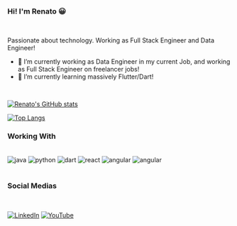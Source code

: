 ### Hi! I'm Renato 😀
<br/>

Passionate about technology. Working as Full Stack Engineer and Data Engineer!

- 🔭 I’m currently working as Data Engineer in my current Job, and working as Full Stack Engineer on freelancer jobs!
- 🌱 I’m currently learning massively Flutter/Dart!

<br/>

[![Renato's GitHub stats](https://github-readme-stats.vercel.app/api?username=RenatoOAAguiar&show_icons=true&theme=radical)](https://github.com/anuraghazra/github-readme-stats)

[![Top Langs](https://github-readme-stats.vercel.app/api/top-langs/?username=RenatoOAAguiar&layout=compact)](https://github.com/anuraghazra/github-readme-stats)

### **Working With**

<div style="display: inline_block">
    <br/>
    <img align="center" alt="java" src="https://img.shields.io/badge/Java-ED8B00?style=for-the-badge&logo=java&logoColor=white">
    <img align="center" alt="python" src="https://img.shields.io/badge/Python-14354C?style=for-the-badge&logo=python&logoColor=white">
    <img align="center" alt="dart" src="https://img.shields.io/badge/Dart-0175C2?style=for-the-badge&logo=dart&logoColor=white">
    <img align="center" alt="react" src="https://img.shields.io/badge/React-20232A?style=for-the-badge&logo=react&logoColor=61DAFB">
    <img align="center" alt="angular" src="https://img.shields.io/badge/Angular-DD0031?style=for-the-badge&logo=angular&logoColor=white">
    <img align="center" alt="angular" src="https://img.shields.io/badge/Flutter-02569B?style=for-the-badge&logo=flutter&logoColor=white">
</div>
<br/>

### **Social Medias**
<br/>

[![LinkedIn](https://img.shields.io/badge/LinkedIn-0077B5?style=for-the-badge&logo=linkedin&logoColor=white)](https://www.linkedin.com/in/renato-oliveira-alves-aguiar-776ba551/)
[![YouTube](https://img.shields.io/badge/YouTube-FF0000?style=for-the-badge&logo=youtube&logoColor=white)](https://www.youtube.com/channel/UC_ObK3En_-Bo13siOiMUUoQ)

<br/>




<!--
https://emojipedia.org/grinning-face/
**RenatoOAAguiar/RenatoOAAguiar** is a ✨ _special_ ✨ repository because its `README.md` (this file) appears on your GitHub profile.

Here are some ideas to get you started:

- 🔭 I’m currently working on ...
- 🌱 I’m currently learning ...
- 👯 I’m looking to collaborate on ...
- 🤔 I’m looking for help with ...
- 💬 Ask me about ...
- 📫 How to reach me: ...
- 😄 Pronouns: ...
- ⚡ Fun fact: ...
-->

